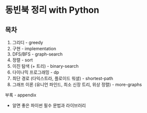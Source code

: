 # 동빈북 정리 with Python

## 목차

1. 그리디 - greedy
2. 구현 - implementation
3. DFS/BFS - graph-search
4. 정렬 - sort
5. 이진 탐색 (+ 트리) - binary-search
6. 다이나믹 프로그래밍 - dp
7. 최단 경로 (다익스트라, 플로이드 워셜) - shortest-path
8. 그래프 이론 (유니언 파인드, 최소 신장 트리, 위상 정렬) - more-graphs

부록 - appendix

- 알면 좋은 파이썬 필수 문법과 라이브러리